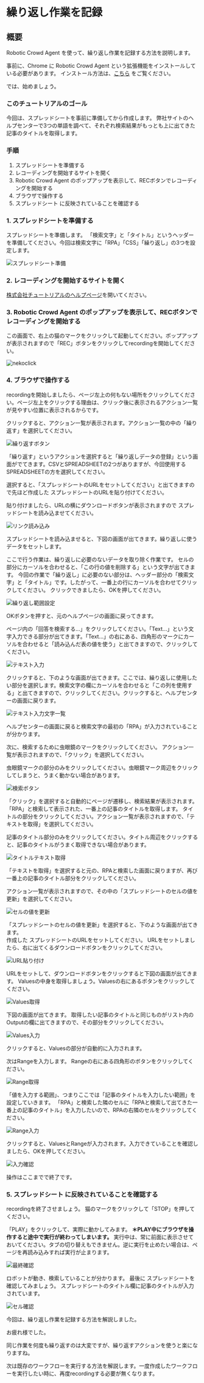 # 繰り返し作業を記録

## 概要

Robotic Crowd Agent を使って、繰り返し作業を記録する方法を説明します。

事前に、Chrome に Robotic Crowd Agent という拡張機能をインストールしている必要があります。 インストール方法は、[こちら](https://docs.roboticcrowd.com/robotic-crowd-agent/install-agent) をご覧ください。

では、始めましょう。

### このチュートリアルのゴール

今回は、スプレッドシートを事前に準備してから作成します。 弊社サイトのヘルプセンターで3つの単語を調べて、それぞれ検索結果がもっとも上に出てきた記事のタイトルを取得します。

### 手順

1. スプレッドシートを準備する
2. レコーディングを開始するサイトを開く
3. Robotic Crowd Agent のポップアップを表示して、RECボタンでレコーディングを開始する
4. ブラウザで操作する
5. スプレッドシート に反映されていることを確認する

### 1. スプレッドシートを準備する

スプレッドシートを準備します。 「検索文字」と「タイトル」というヘッダーを準備してください。今回は検索文字に「RPA」「CSS」「繰り返し」の3つを設定します。

![&#x30B9;&#x30D7;&#x30EC;&#x30C3;&#x30C9;&#x30B7;&#x30FC;&#x30C8;&#x6E96;&#x5099;](../.gitbook/assets/repeat1.png)

### 2. レコーディングを開始するサイトを開く

[株式会社チュートリアルのヘルプページ](https://intercom.help/roboticcrowd/ja/)を開いてください。

### 3. Robotic Crowd Agent のポップアップを表示して、RECボタンでレコーディングを開始する

この画面で、右上の猫のマークをクリックして起動してください。ポップアップが表示されますので「REC」ボタンをクリックしてrecordingを開始してください。

![nekoclick](../.gitbook/assets/repeat2.png)

### 4. ブラウザで操作する

recordingを開始しましたら、ページ左上の何もない場所をクリックしてください。ページ左上をクリックする理由は、クリック後に表示されるアクション一覧が見やすい位置に表示されるからです。

クリックすると、アクション一覧が表示されます。アクション一覧の中の「繰り返す」を選択してください。

![&#x7E70;&#x308A;&#x8FD4;&#x3059;&#x30DC;&#x30BF;&#x30F3;](../.gitbook/assets/repeat3.png)

「繰り返す」というアクションを選択すると「繰り返しデータの登録」という画面がでてきます。CSVとSPREADSHEETの2つがありますが、今回使用するSPREADSHEETの方を選択してください。

選択すると、「スプレッドシートのURLをセットしてください」と出てきますので先ほど作成した スプレッドシートのURLを貼り付けてください。

貼り付けましたら、URLの横にダウンロードボタンが表示されますので スプレッドシートを読み込ませてください。

![&#x30EA;&#x30F3;&#x30AF;&#x8AAD;&#x307F;&#x8FBC;&#x307F;](../.gitbook/assets/repeat4.png)

スプレッドシートを読み込ませると、下図の画面が出てきます。繰り返しに使うデータをセットします。

ここで行う作業は、繰り返しに必要のないデータを取り除く作業です。 セルの部分にカーソルを合わせると、「この行の値を削除する」という文字が出てきます。 今回の作業で「繰り返し」に必要のない部分は、ヘッダー部分の「検索文字」と「タイトル」です。したがって、一番上の行にカーソルを合わせてクリックしてください。 クリックできましたら、OKを押してください。

![&#x7E70;&#x308A;&#x8FD4;&#x3057;&#x7BC4;&#x56F2;&#x8A2D;&#x5B9A;](../.gitbook/assets/repeat5.png)

OKボタンを押すと、元のヘルプページの画面に戻ってきます。

ページ内の「回答を検索する...」をクリックしてください。「Text...」という文字入力できる部分が出てきます。「Text...」の右にある、四角形のマークにカーソルを合わせると「読み込んだ表の値を使う」と出てきますので、クリックしてください。

![&#x30C6;&#x30AD;&#x30B9;&#x30C8;&#x5165;&#x529B;](../.gitbook/assets/repeat6.png)

クリックすると、下のような画面が出てきます。ここでは、繰り返しに使用したい部分を選択します。検索文字の欄にカーソルを合わせると「この列を使用する」と出てきますので、クリックしてください。クリックすると、ヘルプセンターの画面に戻ります。

![&#x30C6;&#x30AD;&#x30B9;&#x30C8;&#x5165;&#x529B;&#x6587;&#x5B57;&#x4E00;&#x89A7;](../.gitbook/assets/repeat7.png)

ヘルプセンターの画面に戻ると検索文字の最初の「RPA」が入力されていることが分かります。

次に、検索するために虫眼鏡のマークをクリックしてください。 アクション一覧が表示されますので、「クリック」を選択してください。

虫眼鏡マークの部分のみをクリックしてください。虫眼鏡マーク周辺をクリックしてしまうと、うまく動かない場合があります。

![&#x691C;&#x7D22;&#x30DC;&#x30BF;&#x30F3;](../.gitbook/assets/repeat8.png)

「クリック」を選択すると自動的にページが遷移し、検索結果が表示されます。 「RPA」と検索して表示された、一番上の記事のタイトルを取得します。 タイトルの部分をクリックしてください。アクション一覧が表示されますので、「テキストを取得」を選択してください。

記事のタイトル部分のみをクリックしてください。タイトル周辺をクリックすると、記事のタイトルがうまく取得できない場合があります。

![&#x30BF;&#x30A4;&#x30C8;&#x30EB;&#x30C6;&#x30AD;&#x30B9;&#x30C8;&#x53D6;&#x5F97;](../.gitbook/assets/repeat9.png)

「テキストを取得」を選択すると元の、RPAと検索した画面に戻りますが、再び一番上の記事のタイトル部分をクリックしてください。

アクション一覧が表示されますので、その中の「スプレッドシートのセルの値を更新」を選択してください。

![&#x30BB;&#x30EB;&#x306E;&#x5024;&#x3092;&#x66F4;&#x65B0;](../.gitbook/assets/repeat10.png)

「スプレッドシートのセルの値を更新」を選択すると、下のような画面が出てきます。  
作成した スプレッドシートのURLをセットしてください。 URLをセットしましたら、右に出てくるダウンロードボタンをクリックしてください。

![URL&#x8CBC;&#x308A;&#x4ED8;&#x3051;](../.gitbook/assets/repeat11.png)

URLをセットして、ダウンロードボタンをクリックすると下図の画面が出てきます。 Valuesの中身を取得しましょう。Valuesの右にあるボタンをクリックしてください。

![Values&#x53D6;&#x5F97;](../.gitbook/assets/repeat12.png)

下図の画面が出てきます。 取得したい記事のタイトルと同じものがリスト内のOutputの欄に出てきますので、その部分をクリックしてください。

![Values&#x5165;&#x529B;](../.gitbook/assets/repeat13.png)

クリックすると、Valuesの部分が自動的に入力されます。

次はRangeを入力します。 Rangeの右にある四角形のボタンをクリックしてください。

![Range&#x53D6;&#x5F97;](../.gitbook/assets/repeat14.png)

「値を入力する範囲」、つまりここでは「記事のタイトルを入力したい範囲」を設定していきます。 「RPA」と検索した隣のセルに「RPAと検索して出てきた一番上の記事のタイトル」を入力したいので、RPAの右隣のセルをクリックしてください。

![Range&#x5165;&#x529B;](../.gitbook/assets/repeat15.png)

クリックすると、ValuesとRangeが入力されます。入力できていることを確認しましたら、OKを押してください。

![&#x5165;&#x529B;&#x78BA;&#x8A8D;](../.gitbook/assets/repeat16.png)

操作はここまでで終了です。

### 5. スプレッドシート に反映されていることを確認する

recordingを終了させましょう。 猫のマークをクリックして「STOP」を押してください。

「PLAY」をクリックして、実際に動かしてみます。 **＊PLAY中にブラウザを操作すると途中で実行が終わってしまいます。** 実行中は、常に前面に表示させておいてください。タブの切り替えもできません。逆に実行を止めたい場合は、ページを再読み込みすれば実行が止まります。

![&#x6700;&#x7D42;&#x78BA;&#x8A8D;](../.gitbook/assets/repeat17.png)

ロボットが動き、検索していることが分かります。 最後に スプレッドシートを確認してみましょう。 スプレッドシートのタイトル欄に記事のタイトルが入力されています。

![&#x30BB;&#x30EB;&#x78BA;&#x8A8D;](../.gitbook/assets/repeat18.png)

今回は、繰り返し作業を記録する方法を解説しました。

お疲れ様でした。

同じ作業を何度も繰り返すのは大変ですが、繰り返すアクションを使うと楽になりますね。

次は既存のワークフローを実行する方法を解説します。一度作成したワークフローを実行したい時に、再度recordingする必要が無くなります。

